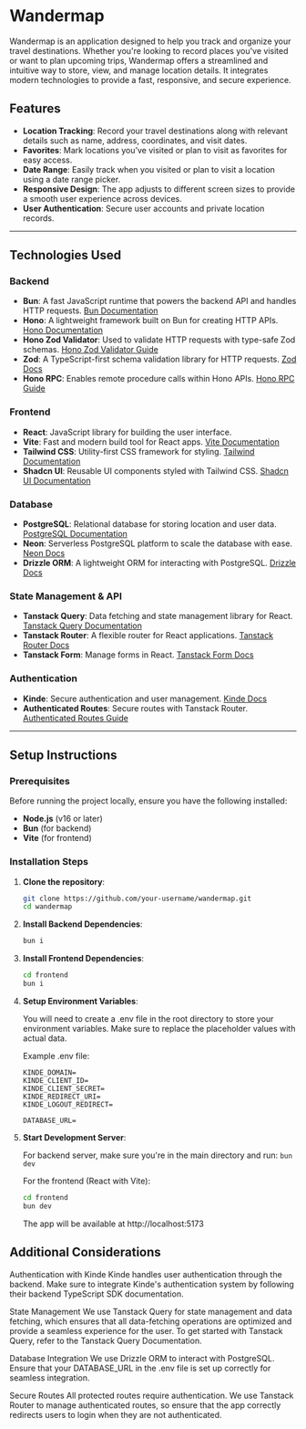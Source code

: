 # Wandermap

Wandermap is an application designed to help you track and organize your travel destinations. Whether you're looking to record places you've visited or want to plan upcoming trips, Wandermap offers a streamlined and intuitive way to store, view, and manage location details. It integrates modern technologies to provide a fast, responsive, and secure experience.

## Features

- **Location Tracking**: Record your travel destinations along with relevant details such as name, address, coordinates, and visit dates.
- **Favorites**: Mark locations you’ve visited or plan to visit as favorites for easy access.
- **Date Range**: Easily track when you visited or plan to visit a location using a date range picker.
- **Responsive Design**: The app adjusts to different screen sizes to provide a smooth user experience across devices.
- **User Authentication**: Secure user accounts and private location records.

---

## Technologies Used

### Backend

- **Bun**: A fast JavaScript runtime that powers the backend API and handles HTTP requests. [Bun Documentation](https://bun.sh/docs/api/http)
- **Hono**: A lightweight framework built on Bun for creating HTTP APIs. [Hono Documentation](https://hono.dev/docs/getting-started/bun)
- **Hono Zod Validator**: Used to validate HTTP requests with type-safe Zod schemas. [Hono Zod Validator Guide](https://hono.dev/docs/guides/validation)
- **Zod**: A TypeScript-first schema validation library for HTTP requests. [Zod Docs](https://zod.dev/)
- **Hono RPC**: Enables remote procedure calls within Hono APIs. [Hono RPC Guide](https://hono.dev/docs/guides/rpc)

### Frontend

- **React**: JavaScript library for building the user interface.
- **Vite**: Fast and modern build tool for React apps. [Vite Documentation](https://vite.dev/guide/)
- **Tailwind CSS**: Utility-first CSS framework for styling. [Tailwind Documentation](https://tailwindcss.com/docs/installation)
- **Shadcn UI**: Reusable UI components styled with Tailwind CSS. [Shadcn UI Documentation](https://ui.shadcn.com/docs/installation/vite)

### Database

- **PostgreSQL**: Relational database for storing location and user data. [PostgreSQL Documentation](https://www.postgresql.org/docs/current/datatype-numeric.html)
- **Neon**: Serverless PostgreSQL platform to scale the database with ease. [Neon Docs](https://neon.tech/)
- **Drizzle ORM**: A lightweight ORM for interacting with PostgreSQL. [Drizzle Docs](https://orm.drizzle.team/)

### State Management & API

- **Tanstack Query**: Data fetching and state management library for React. [Tanstack Query Documentation](https://tanstack.com/query/latest/docs/framework/react/quick-start)
- **Tanstack Router**: A flexible router for React applications. [Tanstack Router Docs](https://tanstack.com/router/latest)
- **Tanstack Form**: Manage forms in React. [Tanstack Form Docs](https://tanstack.com/form/latest)

### Authentication

- **Kinde**: Secure authentication and user management. [Kinde Docs](https://docs.kinde.com/)
- **Authenticated Routes**: Secure routes with Tanstack Router. [Authenticated Routes Guide](https://tanstack.com/router/latest/docs/framework/react/guide/authenticated-routes)

---

## Setup Instructions

### Prerequisites

Before running the project locally, ensure you have the following installed:

- **Node.js** (v16 or later)
- **Bun** (for backend)
- **Vite** (for frontend)

### Installation Steps

1. **Clone the repository**:

   ```bash
   git clone https://github.com/your-username/wandermap.git
   cd wandermap
   ```

2. **Install Backend Dependencies**:
   ```bash
   bun i
   ```
3. **Install Frontend Dependencies**:
   ```bash
   cd frontend
   bun i
   ```
4. **Setup Environment Variables**:

   You will need to create a .env file in the root directory to store your environment variables. Make sure to replace the placeholder values with actual data.

   Example .env file:

   ```
   KINDE_DOMAIN=
   KINDE_CLIENT_ID=
   KINDE_CLIENT_SECRET=
   KINDE_REDIRECT_URI=
   KINDE_LOGOUT_REDIRECT=

   DATABASE_URL=
   ```

5. **Start Development Server**:

   For backend server, make sure you're in the main directory and run:
   `bun dev`

   For the frontend (React with Vite):

   ```bash
   cd frontend
   bun dev
   ```

   The app will be available at http://localhost:5173

## Additional Considerations

Authentication with Kinde
Kinde handles user authentication through the backend. Make sure to integrate Kinde's authentication system by following their backend TypeScript SDK documentation.

State Management
We use Tanstack Query for state management and data fetching, which ensures that all data-fetching operations are optimized and provide a seamless experience for the user. To get started with Tanstack Query, refer to the Tanstack Query Documentation.

Database Integration
We use Drizzle ORM to interact with PostgreSQL. Ensure that your DATABASE_URL in the .env file is set up correctly for seamless integration.

Secure Routes
All protected routes require authentication. We use Tanstack Router to manage authenticated routes, so ensure that the app correctly redirects users to login when they are not authenticated.
